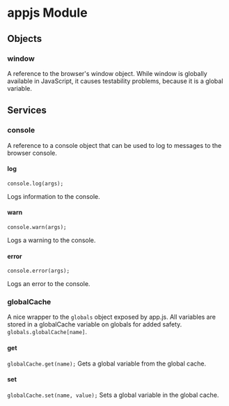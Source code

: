 ﻿
# appjs Module

## Objects

### window
A reference to the browser's window object.
While window is globally available in JavaScript, it causes testability problems, because it is a global variable.



## Services


### console
A reference to a console object that can be used to log to messages to the browser console.

#### log
`console.log(args);`

Logs information to the console.

#### warn
`console.warn(args);`

Logs a warning to the console.

#### error
`console.error(args);`

Logs an error to the console.


### globalCache
A nice wrapper to the `globals` object exposed by app.js.
All variables are stored in a globalCache variable on globals for added safety.
`globals.globalCache[name]`.

#### get
`globalCache.get(name);`
Gets a global variable from the global cache.

#### set
`globalCache.set(name, value);`
Sets a global variable in the global cache.


